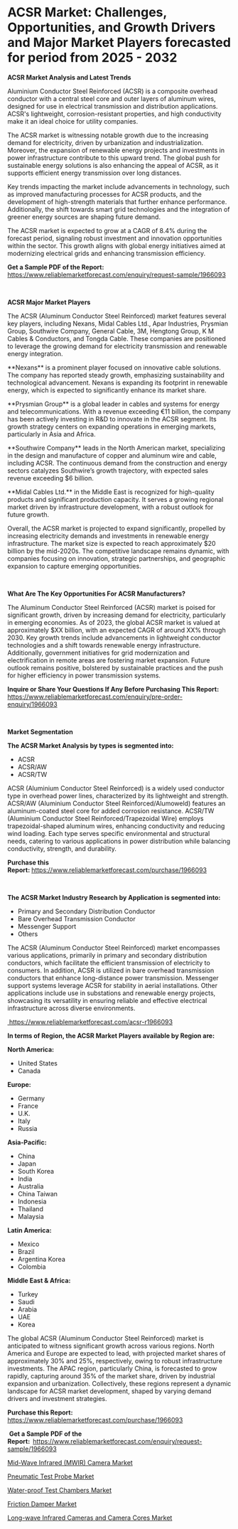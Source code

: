 <p><h1>ACSR Market: Challenges, Opportunities, and Growth Drivers and Major Market Players forecasted for period from 2025 - 2032</h1></p><p><strong>ACSR Market Analysis and Latest Trends</strong></p>
<p><p>Aluminium Conductor Steel Reinforced (ACSR) is a composite overhead conductor with a central steel core and outer layers of aluminum wires, designed for use in electrical transmission and distribution applications. ACSR's lightweight, corrosion-resistant properties, and high conductivity make it an ideal choice for utility companies.</p><p>The ACSR market is witnessing notable growth due to the increasing demand for electricity, driven by urbanization and industrialization. Moreover, the expansion of renewable energy projects and investments in power infrastructure contribute to this upward trend. The global push for sustainable energy solutions is also enhancing the appeal of ACSR, as it supports efficient energy transmission over long distances.</p><p>Key trends impacting the market include advancements in technology, such as improved manufacturing processes for ACSR products, and the development of high-strength materials that further enhance performance. Additionally, the shift towards smart grid technologies and the integration of greener energy sources are shaping future demand.</p><p>The ACSR market is expected to grow at a CAGR of 8.4% during the forecast period, signaling robust investment and innovation opportunities within the sector. This growth aligns with global energy initiatives aimed at modernizing electrical grids and enhancing transmission efficiency.</p></p>
<p><strong>Get a Sample PDF of the Report:&nbsp;</strong> <a href="https://www.reliablemarketforecast.com/enquiry/request-sample/1966093?utm_campaign=3572&utm_medium=2&utm_source=Github&utm_content=ia&utm_term=02042025&utm_id=acsr">https://www.reliablemarketforecast.com/enquiry/request-sample/1966093</a></p>
<p>&nbsp;</p>
<p><strong>ACSR Major Market Players</strong></p>
<p><p>The ACSR (Aluminum Conductor Steel Reinforced) market features several key players, including Nexans, Midal Cables Ltd., Apar Industries, Prysmian Group, Southwire Company, General Cable, 3M, Hengtong Group, K M Cables & Conductors, and Tongda Cable. These companies are positioned to leverage the growing demand for electricity transmission and renewable energy integration.</p><p>**Nexans** is a prominent player focused on innovative cable solutions. The company has reported steady growth, emphasizing sustainability and technological advancement. Nexans is expanding its footprint in renewable energy, which is expected to significantly enhance its market share.</p><p>**Prysmian Group** is a global leader in cables and systems for energy and telecommunications. With a revenue exceeding €11 billion, the company has been actively investing in R&D to innovate in the ACSR segment. Its growth strategy centers on expanding operations in emerging markets, particularly in Asia and Africa.</p><p>**Southwire Company** leads in the North American market, specializing in the design and manufacture of copper and aluminum wire and cable, including ACSR. The continuous demand from the construction and energy sectors catalyzes Southwire’s growth trajectory, with expected sales revenue exceeding $6 billion.</p><p>**Midal Cables Ltd.** in the Middle East is recognized for high-quality products and significant production capacity. It serves a growing regional market driven by infrastructure development, with a robust outlook for future growth.</p><p>Overall, the ACSR market is projected to expand significantly, propelled by increasing electricity demands and investments in renewable energy infrastructure. The market size is expected to reach approximately $20 billion by the mid-2020s. The competitive landscape remains dynamic, with companies focusing on innovation, strategic partnerships, and geographic expansion to capture emerging opportunities.</p></p>
<p>&nbsp;</p>
<p><strong>What Are The Key Opportunities For ACSR Manufacturers?</strong></p>
<p><p>The Aluminum Conductor Steel Reinforced (ACSR) market is poised for significant growth, driven by increasing demand for electricity, particularly in emerging economies. As of 2023, the global ACSR market is valued at approximately $XX billion, with an expected CAGR of around XX% through 2030. Key growth trends include advancements in lightweight conductor technologies and a shift towards renewable energy infrastructure. Additionally, government initiatives for grid modernization and electrification in remote areas are fostering market expansion. Future outlook remains positive, bolstered by sustainable practices and the push for higher efficiency in power transmission systems.</p></p>
<p><strong>Inquire or Share Your Questions If Any Before Purchasing This Report:</strong> <a href="https://www.reliablemarketforecast.com/enquiry/pre-order-enquiry/1966093?utm_campaign=3572&utm_medium=2&utm_source=Github&utm_content=ia&utm_term=02042025&utm_id=acsr">https://www.reliablemarketforecast.com/enquiry/pre-order-enquiry/1966093</a></p>
<p>&nbsp;</p>
<p><strong>Market Segmentation</strong></p>
<p><strong>The ACSR Market Analysis by types is segmented into:</strong></p>
<p><ul><li>ACSR</li><li>ACSR/AW</li><li>ACSR/TW</li></ul></p>
<p><p>ACSR (Aluminium Conductor Steel Reinforced) is a widely used conductor type in overhead power lines, characterized by its lightweight and strength. ACSR/AW (Aluminium Conductor Steel Reinforced/Alumoweld) features an aluminum-coated steel core for added corrosion resistance. ACSR/TW (Aluminium Conductor Steel Reinforced/Trapezoidal Wire) employs trapezoidal-shaped aluminum wires, enhancing conductivity and reducing wind loading. Each type serves specific environmental and structural needs, catering to various applications in power distribution while balancing conductivity, strength, and durability.</p></p>
<p><strong>Purchase this Report:&nbsp;</strong><a href="https://www.reliablemarketforecast.com/purchase/1966093?utm_campaign=3572&utm_medium=2&utm_source=Github&utm_content=ia&utm_term=02042025&utm_id=acsr">https://www.reliablemarketforecast.com/purchase/1966093</a></p>
<p>&nbsp;</p>
<p><strong>The ACSR Market Industry Research by Application is segmented into:</strong></p>
<p><ul><li>Primary and Secondary Distribution Conductor</li><li>Bare Overhead Transmission Conductor</li><li>Messenger Support</li><li>Others</li></ul></p>
<p><p>The ACSR (Aluminum Conductor Steel Reinforced) market encompasses various applications, primarily in primary and secondary distribution conductors, which facilitate the efficient transmission of electricity to consumers. In addition, ACSR is utilized in bare overhead transmission conductors that enhance long-distance power transmission. Messenger support systems leverage ACSR for stability in aerial installations. Other applications include use in substations and renewable energy projects, showcasing its versatility in ensuring reliable and effective electrical infrastructure across diverse environments.</p></p>
<p><a href="https://www.reliablemarketforecast.com/acsr-r1966093?utm_campaign=3572&utm_medium=2&utm_source=Github&utm_content=ia&utm_term=02042025&utm_id=acsr">&nbsp;https://www.reliablemarketforecast.com/acsr-r1966093</a></p>
<p><strong>In terms of Region, the ACSR Market Players available by Region are:</strong></p>
<p>
    <p> <strong> North America: </strong>
        <ul>
            <li>United States</li>
            <li>Canada</li>
        </ul>
        </p> 
    <p> <strong> Europe: </strong>
        <ul>
            <li>Germany</li>
            <li>France</li>
            <li>U.K.</li>
            <li>Italy</li>
            <li>Russia</li>
        </ul>
        </p> 
    <p> <strong> Asia-Pacific: </strong>
        <ul>
            <li>China</li>
            <li>Japan</li>
            <li>South Korea</li>
            <li>India</li>
            <li>Australia</li>
            <li>China Taiwan</li>
            <li>Indonesia</li>
            <li>Thailand</li>
            <li>Malaysia</li>
        </ul>
        </p> 
    <p> <strong> Latin America: </strong>
        <ul>
            <li>Mexico</li>
            <li>Brazil</li>
            <li>Argentina Korea</li>
            <li>Colombia</li>
        </ul>
        </p> 
    <p> <strong> Middle East & Africa: </strong>
        <ul>
            <li>Turkey</li>
            <li>Saudi</li>
            <li>Arabia</li>
            <li>UAE</li>
            <li>Korea</li>
        </ul>
    </p>
    </p>
<p><p>The global ACSR (Aluminum Conductor Steel Reinforced) market is anticipated to witness significant growth across various regions. North America and Europe are expected to lead, with projected market shares of approximately 30% and 25%, respectively, owing to robust infrastructure investments. The APAC region, particularly China, is forecasted to grow rapidly, capturing around 35% of the market share, driven by industrial expansion and urbanization. Collectively, these regions represent a dynamic landscape for ACSR market development, shaped by varying demand drivers and investment strategies.</p></p>
<p><strong>Purchase this Report: </strong><a href="https://www.reliablemarketforecast.com/purchase/1966093?utm_campaign=3572&utm_medium=2&utm_source=Github&utm_content=ia&utm_term=02042025&utm_id=acsr">https://www.reliablemarketforecast.com/purchase/1966093</a></p>
<p>&nbsp;<strong>Get a Sample PDF of the Report:&nbsp;&nbsp;</strong><a href="https://www.reliablemarketforecast.com/enquiry/request-sample/1966093?utm_campaign=3572&utm_medium=2&utm_source=Github&utm_content=ia&utm_term=02042025&utm_id=acsr">https://www.reliablemarketforecast.com/enquiry/request-sample/1966093</a></p>
<p><strong></strong></p>
<p><p><a href="https://www.linkedin.com/pulse/mid-wave-infrared-mwir-camera-market-trends-2025-2032-detailed-zrqne?utm_campaign=3572&utm_medium=2&utm_source=Github&utm_content=ia&utm_term=02042025&utm_id=acsr">Mid-Wave Infrared (MWIR) Camera Market</a></p><p><a href="https://www.linkedin.com/pulse/pneumatic-test-probe-market-global-trends-forecast-2zdge?utm_campaign=3572&utm_medium=2&utm_source=Github&utm_content=ia&utm_term=02042025&utm_id=acsr">Pneumatic Test Probe Market</a></p><p><a href="https://www.linkedin.com/pulse/current-state-water-proof-test-chambers-market-size-trends-co9oe?utm_campaign=3572&utm_medium=2&utm_source=Github&utm_content=ia&utm_term=02042025&utm_id=acsr">Water-proof Test Chambers Market</a></p><p><a href="https://www.linkedin.com/pulse/friction-damper-market-outlook-from-2025-2032-marketsize-share-1gvve?utm_campaign=3572&utm_medium=2&utm_source=Github&utm_content=ia&utm_term=02042025&utm_id=acsr">Friction Damper Market</a></p><p><a href="https://www.linkedin.com/pulse/long-wave-infrared-cameras-camera-cores-market-research-f52ae?utm_campaign=3572&utm_medium=2&utm_source=Github&utm_content=ia&utm_term=02042025&utm_id=acsr">Long-wave Infrared Cameras and Camera Cores Market</a></p></p>